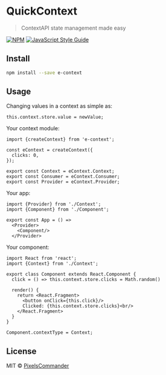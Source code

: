# QuickContext

> ContextAPI state management made easy

[![NPM](https://img.shields.io/npm/v/e-context.svg)](https://www.npmjs.com/package/e-context) [![JavaScript Style Guide](https://img.shields.io/badge/code_style-standard-brightgreen.svg)](https://standardjs.com)

## Install

```bash
npm install --save e-context
```

## Usage
Changing values in a context as simple as:
```tsx
this.context.store.value = newValue;
```

Your context module:
```tsx
import {createContext} from 'e-context';

const eContext = createContext({
  clicks: 0,
});

export const Context = eContext.Context;
export const Consumer = eContext.Consumer;
export const Provider = eContext.Provider;
```

Your app:
```tsx
import {Provider} from './Context';
import {Component} from './Component';

export const App = () =>
  <Provider>
    <Component/>
  </Provider>
```

Your component:
```tsx
import React from 'react';
import {Context} from './Context';

export class Component extends React.Component {
  click = () => this.context.store.clicks = Math.random()

  render() {
    return <React.Fragment>
      <button onClick={this.click}/>
      Clicked: {this.context.store.clicks}<br/>
    </React.Fragment>
  }
}

Component.contextType = Context;
```

## License

MIT © [PixelsCommander](https://github.com/PixelsCommander)
